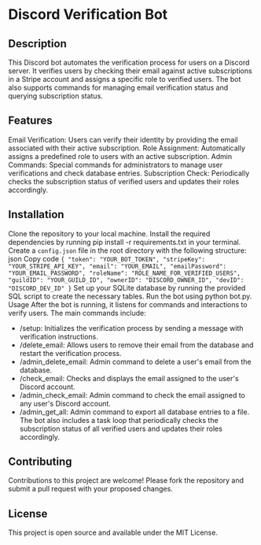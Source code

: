 # **Discord Verification Bot**

## Description
This Discord bot automates the verification process for users on a Discord server. It verifies users by checking their email against active subscriptions in a Stripe account and assigns a specific role to verified users. The bot also supports commands for managing email verification status and querying subscription status.

## Features
Email Verification: Users can verify their identity by providing the email associated with their active subscription.
Role Assignment: Automatically assigns a predefined role to users with an active subscription.
Admin Commands: Special commands for administrators to manage user verifications and check database entries.
Subscription Check: Periodically checks the subscription status of verified users and updates their roles accordingly.

## Installation
Clone the repository to your local machine.
Install the required dependencies by running pip install -r requirements.txt in your terminal.
Create a `config.json` file in the root directory with the following structure:
json
Copy code
`{
  "token": "YOUR_BOT_TOKEN",
  "stripeKey": "YOUR_STRIPE_API_KEY",
  "email": "YOUR_EMAIL",
  "emailPassword": "YOUR_EMAIL_PASSWORD",
  "roleName": "ROLE_NAME_FOR_VERIFIED_USERS",
  "guildID": "YOUR_GUILD_ID",
  "ownerID": "DISCORD_OWNER_ID",
  "devID": "DISCORD_DEV_ID"
}`
Set up your SQLite database by running the provided SQL script to create the necessary tables.
Run the bot using python bot.py.
Usage
After the bot is running, it listens for commands and interactions to verify users. The main commands include:

- /setup: Initializes the verification process by sending a message with verification instructions.
- /delete_email: Allows users to remove their email from the database and restart the verification process.
- /admin_delete_email: Admin command to delete a user's email from the database.
- /check_email: Checks and displays the email assigned to the user's Discord account.
- /admin_check_email: Admin command to check the email assigned to any user's Discord account.
- /admin_get_all: Admin command to export all database entries to a file.
The bot also includes a task loop that periodically checks the subscription status of all verified users and updates their roles accordingly.

## Contributing
Contributions to this project are welcome! Please fork the repository and submit a pull request with your proposed changes.

## License
This project is open source and available under the MIT License.
